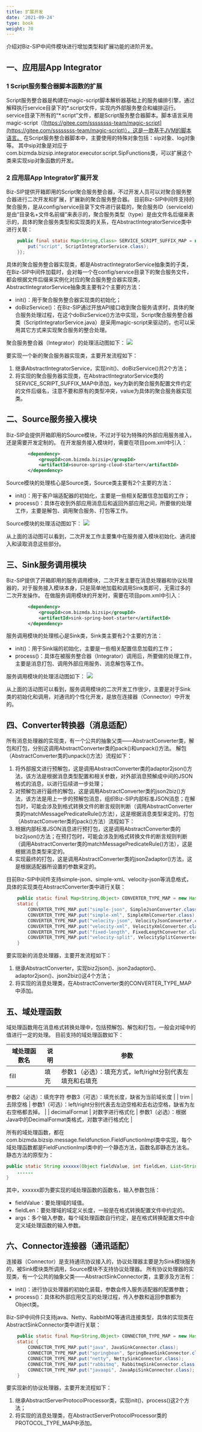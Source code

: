 ```yaml
---
title: 扩展开发
date: '2021-09-24'
type: book
weight: 70
---
```


介绍对Biz-SIP中间件模块进行增加类型和扩展功能的进阶开发。

<!--more-->

## 一、应用层App Integrator
### 1 Script服务整合器脚本函数的扩展
Script服务整合器是构建在magic-script脚本解析器基础上的服务编排引擎，通过解释执行service目录下的*.script文件，实现内外部服务整合和编排运行。
service目录下所有的“*.script”文件，都是Script服务整合器脚本。脚本语言采用magic-script（[https://gitee.com/ssssssss-team/magic-script](https://gitee.com/ssssssss-team/magic-script)），这是一款基于JVM的脚本语言。
在Script服务整合器脚本中，主要使用的特殊对象包括：sip对象、log对象等。
其中sip对象是对应于com.bizmda.bizsip.integrator.executor.script.SipFunctions类，可以扩展这个类来实现sip对象函数的开发。
### 2 应用层App Integrator扩展开发
Biz-SIP提供开箱即用的Script聚合服务整合器，不过开发人员可以对聚合服务整合器进行二次开发和扩展，扩展新的聚合服务整合器。
目前Biz-SIP中间件支持的聚合服务，是从config/service目录下文件进行装载的，聚合服务ID（serviceId）是由“目录名+文件名前缀”来表示的，聚合服务类型（type）是由文件名后缀来表示的，具体的聚合服务类型和实现类的关系，在AbstractIntegratorService类中进行关联：
```java
    public final static Map<String,Class> SERVICE_SCRIPT_SUFFIX_MAP = new HashMap<String,Class>(){{
        put("script", ScriptIntegratorService.class);
    }};
```
具体的聚合服务整合器实现类，都是AbstractIntegratorService抽象类的子类，在Biz-SIP中间件加载时，会对每一个在config/service目录下的聚合服务文件，都会根据文件后缀来实例化对应的聚合服务整合器实现类，AbstractIntegratorService抽象类主要有2个主要的方法：

- init()：用于聚合服务整合器实现类的初始化；
- doBizService()：在Biz-SIP通过开放API接口收到聚合服务请求时，具体的聚合服务处理过程，在这个doBizService()方法中实现，Script聚合服务整合器类（ScriptIntegratorService.java）是采用magic-script来驱动的，也可以采用其它方式来实现聚合服务的整合处理。

聚合服务整合器（Integrator）的处理活动图如下：
![](9b4a1614eaf030a6982d268655d10e31.svg)

要实现一个新的聚合服务器实现类，主要开发流程如下：

1. 继承AbstractIntegratorService，实现init()、doBizService()共2个方法；
1. 将实现的聚合服务器实现类，在AbstractIntegratorService类的SERVICE_SCRIPT_SUFFIX_MAP中添加，key为新的聚合服务配置文件约定的文件后缀名，注意不要和原有的类型冲突，value为具体的聚合服务器实现类。
## 二、Source服务接入模块
Biz-SIP会提供开箱即用的Source模块，不过对于较为特殊的外部应用服务接入，还是需要开发定制的。
在开发服务接入模块时，需要在项目pom.xml中引入：
```xml
        <dependency>
            <groupId>com.bizmda.bizsip</groupId>
            <artifactId>source-spring-cloud-starter</artifactId>
        </dependency>
```
Source模块的处理核心是Source类，Source类主要有2个主要的方法：

- init()：用于客户端适配器的初始化，主要是一些相关配置信息加载的工作；
- process()：具体在收到外部应用消息后和返回外部应用之间，所要做的处理工作，主要是解包、调用聚合服务、打包等工作。

Source模块的处理活动图如下：
![](65c341a8373e2014d6326939d522e6ef.svg)

从上面的活动图可以看到，二次开发工作主要集中在服务接入模块初始化、通讯接入和读取消息这些部分。
## 三、Sink服务调用模块
Biz-SIP提供了开箱即用的服务调用模块，二次开发主要在消息处理器和协议处理器的，对于服务接入模块本身，只是简单地加载和调用Sink类即可，无需过多的二次开发操作。
在做服务调用模块的开发时，需要在项目pom.xml中引入：
```xml
        <dependency>
            <groupId>com.bizmda.bizsip</groupId>
            <artifactId>sink-spring-boot-starter</artifactId>
        </dependency>
```
服务调用模块的处理核心是Sink类，Sink类主要有2个主要的方法：

- init()：用于Sink端的初始化，主要是一些相关配置信息加载的工作；
- process()：具体在被服务整合器（Integrator）调用后，所要做的处理工作，主要是消息打包、调用外部应用服务、消息解包等工作。

服务调用模块的处理活动图如下：
![](014eadc01388492ffafeac29e1670e67.svg)

从上面的活动图可以看到，服务调用模块的二次开发工作很少，主要是对于Sink类的初始化和调用，对通讯的个性化开发，是放在连接器（Connector）中开发的。
## 四、Converter转换器（消息适配）
所有消息处理器的实现类，有一个公共的抽象父类——AbstractConverter类，解包和打包，分别这调用AbstractConverter类的pack()和unpack()方法。
解包（AbstractConverter类的unpack()方法）流程如下：

1. 将外部报文进行预解包，这是调用AbstractConverter类的adaptor2json()方法，该方法是根据消息类型配置和相关参数，对外部消息预解成中间的JSON格式的消息，以进行后续进一步处理；
1. 对预解包进行最终的解包，这是调用AbstractConverter类的json2biz()方法，该方法是用上一步的预解包消息，组织Biz-SIP内部标准JSON消息；在解包时，可能会涉及到格式转换文件的断言规则判断（调用AbstractConverter类的matchMessagePredicateRule()方法），这是根据消息类型来定的。打包（AbstractConverter类的pack()方法）流程如下：
1. 根据内部标准JSON消息进行预打包，这是调用AbstractConverter类的biz2json()方法；在预打包时，可能会涉及到格式转换文件的断言规则判断（调用AbstractConverter类的matchMessagePredicateRule()方法），这是根据消息类型来定的。
1. 实现最终的打包，这是调用AbstractConverter类的json2adaptor()方法，这是根据适配器所设置的参数来定的。



目前Biz-SIP中间件支持simple-json、simple-xml、velocity-json等消息格式，具体的实现类在AbstractConverter类中进行关联：
```java
	public static final Map<String,Object> CONVERTER_TYPE_MAP = new HashMap<>();
    static {
        CONVERTER_TYPE_MAP.put("simple-json", SimpleJsonConverter.class);
        CONVERTER_TYPE_MAP.put("simple-xml", SimpleXmlConverter.class);
        CONVERTER_TYPE_MAP.put("velocity-json", VelocityJsonConverter.class);
        CONVERTER_TYPE_MAP.put("velocity-xml", VelocityXmlConverter.class);
        CONVERTER_TYPE_MAP.put("fixed-length", FixedLengthConverter.class);
        CONVERTER_TYPE_MAP.put("velocity-split", VelocitySplitConverter.class);
    }
```
要实现新的消息处理器，主要开发流程如下：

1. 继承AbstractConverter，实现biz2json()、json2adaptor()、adaptor2json()、json2biz()这4个方法；
1. 将实现的消息处理类，在AbstractConverter类的CONVERTER_TYPE_MAP中添加。
## 五、域处理函数
域处理函数用在消息格式转换处理中，包括预解包、解包和打包，一般会对域中的值进行一定的处理。
目前支持的域处理函数如下：

| 域处理函数名 | 说明 | 参数 |
| --- | --- | --- |
| fill | 填充 | 参数1（必选）：填充方式，left/right分别代表左填充和右填充
参数2（必选）：填充字符
参数3（可选）：填充长度，缺省为当前域长度 |
| trim | 去除空格 | 参数1（可选）：left/right分别代表去左边空格和去右边空格，缺省为左右空格都去掉。 |
| decimalFormat | 对数字进行格式化 | 参数1（必选）：根据Java中的DecimalFormat类格式，对数字进行格式化 |

所有的域处理函数，都在com.bizmda.bizsip.message.fieldfunction.FieldFunctionImpl类中实现，每个域处理函数都是FieldFunctionImpl类中的一个静态方法，函数名即静态方法名。
静态方法的原型为：
```java
public static String xxxxxx(Object fieldValue, int fieldLen, List<String> args) {
	......
}
```
其中，xxxxxx即为要实现的域处理函数的函数名，输入参数包括：

- fieldValue：要处理域的域值。
- fieldLen：要处理域的域定义长度，一般是在格式转换配置文件中约定的。
- args：多个输入参数，每个域处理函数自行约定，是在格式转换配置文件中会定义域处理函数的输入参数。
## 六、Connector连接器（通讯适配）
连接器（Connector）是支持通讯协议接入的，协议处理器主要是为Sink模块服务的，被Sink模块类所调用，Source模块不支持协议处理器。
所有协议处理器的实现类，有一个公共的抽象父类——AbstractSinkConnector类，主要涉及方法有：

- init()：进行协议处理器的初始化装载，参数会传入服务适配器的配置参数；
- process()：具体和外部应用交互的处理过程，传入参数和返回参数都为Object类。

Biz-SIP中间件只支持java、Netty、RabbitMQ等通讯连接类型，具体的实现类在AbstractSinkConnector类中进行关联：
```java
    public static final Map<String,Object> CONNECTOR_TYPE_MAP = new HashMap<>();
    static {
        CONNECTOR_TYPE_MAP.put("java", JavaSinkConnector.class);
        CONNECTOR_TYPE_MAP.put("springbean", SpringBeanSinkConnector.class);
        CONNECTOR_TYPE_MAP.put("netty", NettySinkConnector.class);
        CONNECTOR_TYPE_MAP.put("rabbitmq", RabbitmqSinkConnector.class);
        CONNECTOR_TYPE_MAP.put("javaapi", JavaApiSinkConnector.class);
    }
```
要实现新的协议处理器，主要开发流程如下：

1. 继承AbstractServerProtocolProcessor类，实现init()、process()这2个方法；
1. 将实现的消息处理类，在AbstractServerProtocolProcessor类的PROTOCOL_TYPE_MAP中添加。



